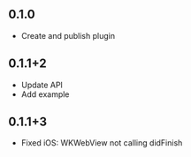 ## 0.1.0

* Create and publish plugin

## 0.1.1+2

* Update API
* Add example

## 0.1.1+3

* Fixed iOS: WKWebView not calling didFinish